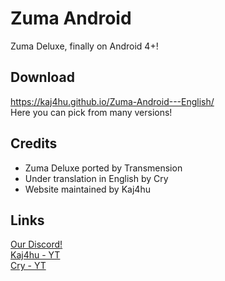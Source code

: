 # Zuma Android
Zuma Deluxe, finally on Android 4+! 

## Download
https://kaj4hu.github.io/Zuma-Android---English/  
Here you can pick from many versions!

## Credits
- Zuma Deluxe ported by Transmension
- Under translation in English by Cry
- Website maintained by Kaj4hu

## Links
[Our Discord!](https://discord.gg/d6RscryW4E)  
[Kaj4hu - YT](https://www.youtube.com/@Kajahu0715)  
[Cry - YT](https://www.youtube.com/@crygd4225)
